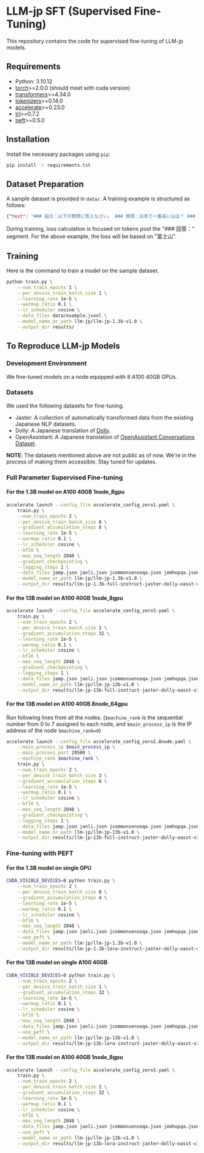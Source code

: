 # LLM-jp SFT (Supervised Fine-Tuning)

This repository contains the code for supervised fine-tuning of LLM-jp models.

## Requirements

- Python: 3.10.12
- [torch](https://pytorch.org/)>=2.0.0 (should meet with cuda version)
- [transformers](https://huggingface.co/docs/transformers/index)>=4.34.0
- [tokenizers](https://huggingface.co/docs/tokenizers/index)>=0.14.0
- [accelerate](https://huggingface.co/docs/accelerate/index)>=0.23.0
- [trl](https://huggingface.co/docs/trl/index)>=0.7.2
- [peft](https://huggingface.co/docs/peft/index)>=0.5.0

## Installation

Install the necessary packages using `pip`:

```bash
pip install -r requirements.txt
```

## Dataset Preparation

A sample dataset is provided in `data/`. A training example is structured as follows:

```json
{"text": "### 指示：以下の質問に答えなさい。 ### 質問：日本で一番高い山は？ ### 回答：富士山"}
```

During training, loss calculation is focused on tokens post the "### 回答：" segment. For the above example, the loss will be based on "富士山".

## Training

Here is the command to train a model on the sample dataset.

```bash
python train.py \
    --num_train_epochs 1 \
    --per_device_train_batch_size 1 \
    --learning_rate 1e-5 \
    --warmup_ratio 0.1 \
    --lr_scheduler cosine \
    --data_files data/example.jsonl \
    --model_name_or_path llm-jp/llm-jp-1.3b-v1.0 \
    --output_dir results/
```

## To Reproduce LLM-jp Models

### Development Environment

We fine-tuned models on a node equipped with 8 A100 40GB GPUs.

### Datasets

We used the following datasets for fine-tuning.

- Jaster: A collection of automatically transformed data from the existing Japanese NLP datasets.
- Dolly: A Japanese translation of [Dolly](https://huggingface.co/datasets/databricks/databricks-dolly-15k).
- OpenAssistant: A Japanese translation of [OpenAssistant Conversations Dataset](https://huggingface.co/datasets/OpenAssistant/oasst1).

**NOTE**: The datasets mentioned above are not public as of now. We're in the process of making them accessible. Stay tuned for updates.

### Full Parameter Supervised Fine-tuning

#### For the 1.3B model on A100 40GB 1node_8gpu

```bash
accelerate launch --config_file accelerate_config_zero1.yaml \
    train.py \
    --num_train_epochs 2 \
    --per_device_train_batch_size 8 \
    --gradient_accumulation_steps 8 \
    --learning_rate 1e-5 \
    --warmup_ratio 0.1 \
    --lr_scheduler cosine \
    --bf16 \
    --max_seq_length 2048 \
    --gradient_checkpointing \
    --logging_steps 1 \
    --data_files jamp.json janli.json jcommonsenseqa.json jemhopqa.json jnli.json jsem.json jsick.json jsquad.json jsts.json niilc.json dolly_deepl.json oasst_deepl.json \
    --model_name_or_path llm-jp/llm-jp-1.3b-v1.0 \
    --output_dir results/llm-jp-1.3b-full-instruct-jaster-dolly-oasst-v1.0
```

#### For the 13B model on A100 40GB 1node_8gpu

```bash
accelerate launch --config_file accelerate_config_zero3.yaml \
    train.py \
    --num_train_epochs 2 \
    --per_device_train_batch_size 1 \
    --gradient_accumulation_steps 32 \
    --learning_rate 1e-5 \
    --warmup_ratio 0.1 \
    --lr_scheduler cosine \
    --bf16 \
    --max_seq_length 2048 \
    --gradient_checkpointing \
    --logging_steps 1 \
    --data_files jamp.json janli.json jcommonsenseqa.json jemhopqa.json jnli.json jsem.json jsick.json jsquad.json jsts.json niilc.json dolly_deepl.json oasst_deepl.json \
    --model_name_or_path llm-jp/llm-jp-13b-v1.0 \
    --output_dir results/llm-jp-13b-full-instruct-jaster-dolly-oasst-v1.0
```

#### For the 13B model on A100 40GB 8node_64gpu

Run following lines from all the nodes.
(`$machine_rank` is the sequential number from 0 to 7 assigned to each node, and `$main_process_ip` is the IP address of the node `$machine_rank=0`)

```bash
accelerate launch --config_file accelerate_config_zero2.8node.yaml \
    --main_process_ip $main_process_ip \
    --main_process_port 29500 \
    --machine_rank $machine_rank \
    train.py \
    --num_train_epochs 2 \
    --per_device_train_batch_size 3 \
    --gradient_accumulation_steps 6 \
    --learning_rate 1e-5 \
    --warmup_ratio 0.1 \
    --lr_scheduler cosine \
    --bf16 \
    --max_seq_length 2048 \
    --gradient_checkpointing \
    --logging_steps 1 \
    --data_files jamp.json janli.json jcommonsenseqa.json jemhopqa.json jnli.json jsem.json jsick.json jsquad.json jsts.json niilc.json dolly_deepl.json oasst_deepl.json \
    --model_name_or_path llm-jp/llm-jp-13b-v1.0 \
    --output_dir results/llm-jp-13b-full-instruct-jaster-dolly-oasst-v1.0
```

### Fine-tuning with PEFT

#### For the 1.3B model on single GPU

```bash
CUDA_VISIBLE_DEVICES=0 python train.py \
    --num_train_epochs 2 \
    --per_device_train_batch_size 8 \
    --gradient_accumulation_steps 4 \
    --learning_rate 1e-5 \
    --warmup_ratio 0.1 \
    --lr_scheduler cosine \
    --bf16 \
    --max_seq_length 2048 \
    --data_files jamp.json janli.json jcommonsenseqa.json jemhopqa.json jnli.json jsem.json jsick.json jsquad.json jsts.json niilc.json dolly_deepl.json oasst_deepl.json \
    --use_peft \
    --model_name_or_path llm-jp/llm-jp-1.3b-v1.0 \
    --output_dir results/llm-jp-1.3b-lora-instruct-jaster-dolly-oasst-v1.0
```

#### For the 13B model on single A100 40GB

```bash
CUDA_VISIBLE_DEVICES=0 python train.py \
    --num_train_epochs 2 \
    --per_device_train_batch_size 1 \
    --gradient_accumulation_steps 32 \
    --learning_rate 1e-5 \
    --warmup_ratio 0.1 \
    --lr_scheduler cosine \
    --bf16 \
    --max_seq_length 2048 \
    --data_files jamp.json janli.json jcommonsenseqa.json jemhopqa.json jnli.json jsem.json jsick.json jsquad.json jsts.json niilc.json dolly_deepl.json oasst_deepl.json \
    --use_peft \
    --model_name_or_path llm-jp/llm-jp-13b-v1.0 \
    --output_dir results/llm-jp-13b-lora-instruct-jaster-dolly-oasst-v1.0
```

#### For the 13B model on A100 40GB 1node_8gpu

```bash
accelerate launch --config_file accelerate_config_zero3.yaml \
    train.py \
    --num_train_epochs 2 \
    --per_device_train_batch_size 1 \
    --gradient_accumulation_steps 32 \
    --learning_rate 1e-5 \
    --warmup_ratio 0.1 \
    --lr_scheduler cosine \
    --bf16 \
    --max_seq_length 2048 \
    --data_files jamp.json janli.json jcommonsenseqa.json jemhopqa.json jnli.json jsem.json jsick.json jsquad.json jsts.json niilc.json dolly_deepl.json oasst_deepl.json \
    --use_peft \
    --model_name_or_path llm-jp/llm-jp-13b-v1.0 \
    --output_dir results/llm-jp-13b-lora-instruct-jaster-dolly-oasst-v1.0
```
